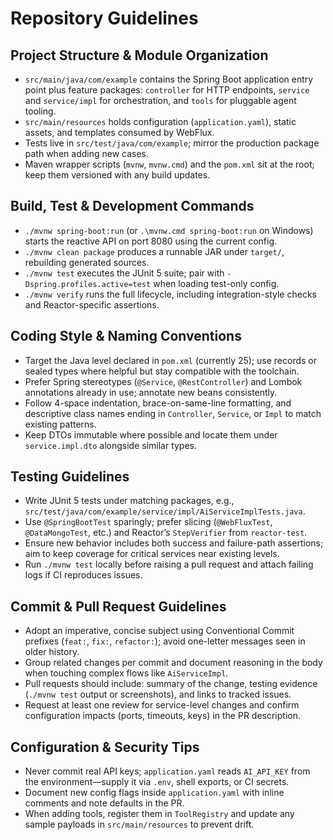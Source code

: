 # Repository Guidelines

## Project Structure & Module Organization
- `src/main/java/com/example` contains the Spring Boot application entry point plus feature packages: `controller` for HTTP endpoints, `service` and `service/impl` for orchestration, and `tools` for pluggable agent tooling.
- `src/main/resources` holds configuration (`application.yaml`), static assets, and templates consumed by WebFlux.
- Tests live in `src/test/java/com/example`; mirror the production package path when adding new cases.
- Maven wrapper scripts (`mvnw`, `mvnw.cmd`) and the `pom.xml` sit at the root; keep them versioned with any build updates.

## Build, Test & Development Commands
- `./mvnw spring-boot:run` (or `.\mvnw.cmd spring-boot:run` on Windows) starts the reactive API on port 8080 using the current config.
- `./mvnw clean package` produces a runnable JAR under `target/`, rebuilding generated sources.
- `./mvnw test` executes the JUnit 5 suite; pair with `-Dspring.profiles.active=test` when loading test-only config.
- `./mvnw verify` runs the full lifecycle, including integration-style checks and Reactor-specific assertions.

## Coding Style & Naming Conventions
- Target the Java level declared in `pom.xml` (currently 25); use records or sealed types where helpful but stay compatible with the toolchain.
- Prefer Spring stereotypes (`@Service`, `@RestController`) and Lombok annotations already in use; annotate new beans consistently.
- Follow 4-space indentation, brace-on-same-line formatting, and descriptive class names ending in `Controller`, `Service`, or `Impl` to match existing patterns.
- Keep DTOs immutable where possible and locate them under `service.impl.dto` alongside similar types.

## Testing Guidelines
- Write JUnit 5 tests under matching packages, e.g., `src/test/java/com/example/service/impl/AiServiceImplTests.java`.
- Use `@SpringBootTest` sparingly; prefer slicing (`@WebFluxTest`, `@DataMongoTest`, etc.) and Reactor’s `StepVerifier` from `reactor-test`.
- Ensure new behavior includes both success and failure-path assertions; aim to keep coverage for critical services near existing levels.
- Run `./mvnw test` locally before raising a pull request and attach failing logs if CI reproduces issues.

## Commit & Pull Request Guidelines
- Adopt an imperative, concise subject using Conventional Commit prefixes (`feat:`, `fix:`, `refactor:`); avoid one-letter messages seen in older history.
- Group related changes per commit and document reasoning in the body when touching complex flows like `AiServiceImpl`.
- Pull requests should include: summary of the change, testing evidence (`./mvnw test` output or screenshots), and links to tracked issues.
- Request at least one review for service-level changes and confirm configuration impacts (ports, timeouts, keys) in the PR description.

## Configuration & Security Tips
- Never commit real API keys; `application.yaml` reads `AI_API_KEY` from the environment—supply it via `.env`, shell exports, or CI secrets.
- Document new config flags inside `application.yaml` with inline comments and note defaults in the PR.
- When adding tools, register them in `ToolRegistry` and update any sample payloads in `src/main/resources` to prevent drift.
